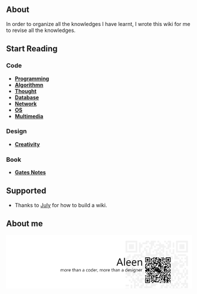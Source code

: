 ## About

In order to organize all the knowledges I have learnt, I wrote this wiki for me to revise all the knowledges.

## Start Reading
### Code
 * [**Programming**](./Programming/Programming%20Menu.md)
 * [**Algorithmn**](./Algorithmn/Algorithmn%20Menu.md)
 * [**Thought**](./Thought/Thought%20Menu.md)
 * [**Database**](./Database/Database.md)
 * [**Network**](./Network/Network.md)
 * [**OS**](./OS/OS.md)
 * [**Multimedia**](./Multimedia/Multimedia.md)

### Design
 * [**Creativity**](./Creativity/Creativity.md)

### Book
 * [**Gates Notes**](http://www.gatesnotes.com/books)

## Supported
 * Thanks to [July](https://www.github.com/julycoding) for how to build a wiki.

## About me
<a href="http://aleen42.github.io/" target="_blank" ><img src="./pic/tail.gif"></a>
